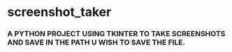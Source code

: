 # screenshot_taker
<h3>A PYTHON PROJECT USING TKINTER TO TAKE SCREENSHOTS AND SAVE IN THE PATH U WISH TO SAVE THE FILE.</h3>
